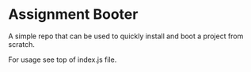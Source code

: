 # Assignment Booter

A simple repo that can be used to quickly install and boot a project from scratch.

For usage see top of index.js file.
